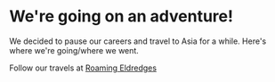 # We're going on an adventure!

We decided to pause our careers and travel to Asia for a while. Here's where we're going/where we went.

Follow our travels at [Roaming Eldredges](http://roaming.eldredge.io)
